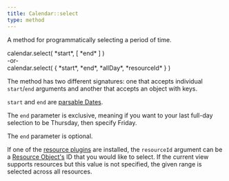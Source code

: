 ```yaml
---
title: Calendar::select
type: method
---
```


A method for programmatically selecting a period of time.

<div class='spec' markdown='1'>
calendar.select( *start*, [ *end* ] )<br>
-or-<br>
calendar.select( { *start*, *end*, *allDay*, *resourceId* } )
</div>

The method has two different signatures: one that accepts individual `start`/`end` arguments and another that accepts an object with keys.

`start` and `end` are [parsable Dates](date-parsing).

The `end` parameter is exclusive, meaning if you want to your last full-day selection to be Thursday, then specify Friday.

The `end` parameter is optional.

If one of the [resource plugins](premium) are installed, the `resourceId` argument can be a [Resource Object's](resource-object) ID that you would like to select. If the current view supports resources but this value is not specified, the given range is selected across all resources.
